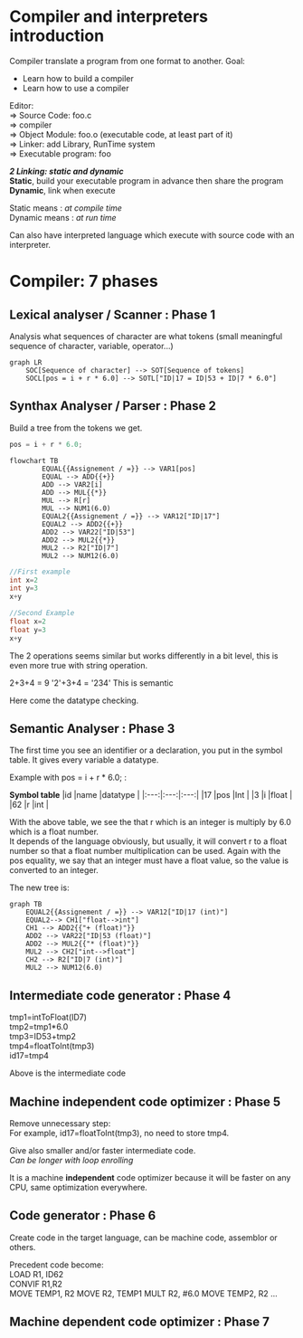 # Compiler and interpreters introduction

Compiler translate a program from one format to another.
Goal:

-   Learn how to build a compiler
-   Learn how to use a compiler

Editor:  
=> Source Code: foo.c  
=> compiler  
=> Object Module: foo.o (executable code, at least part of it)  
=> Linker: add Library, RunTime system  
=> Executable program: foo

**_2 Linking: static and dynamic_**  
**Static**, build your executable program in advance then share the program  
**Dynamic**, link when execute

Static means : _at compile time_  
Dynamic means : _at run time_

Can also have interpreted language which execute with source code with an interpreter.

# Compiler: 7 phases

## Lexical analyser / Scanner : Phase 1

Analysis what sequences of character are what tokens (small meaningful sequence of character, variable, operator...)

```mermaid
graph LR
    SOC[Sequence of character] --> SOT[Sequence of tokens]
    SOCL[pos = i + r * 6.0] --> SOTL["ID|17 = ID|53 + ID|7 * 6.0"]
```

## Synthax Analyser / Parser : Phase 2

Build a tree from the tokens we get.

```js
pos = i + r * 6.0;
```

```mermaid
flowchart TB
        EQUAL{{Assignement / =}} --> VAR1[pos]
        EQUAL --> ADD{{+}}
        ADD --> VAR2[i]
        ADD --> MUL{{*}}
        MUL --> R[r]
        MUL --> NUM1(6.0)
        EQUAL2{{Assignement / =}} --> VAR12["ID|17"]
        EQUAL2 --> ADD2{{+}}
        ADD2 --> VAR22["ID|53"]
        ADD2 --> MUL2{{*}}
        MUL2 --> R2["ID|7"]
        MUL2 --> NUM12(6.0)
```

```C
//First example
int x=2
int y=3
x+y

//Second Example
float x=2
float y=3
x+y
```

The 2 operations seems similar but works differently in a bit level, this is even more true with string operation.

2+3+4 = 9
'2'+3+4 = '234'
This is semantic

Here come the datatype checking.

## Semantic Analyser : Phase 3

The first time you see an identifier or a declaration, you put in the symbol table. It gives every variable a datatype.

Example with pos = i + r \* 6.0; :

**Symbol table**
|id |name |datatype |
|:---:|:---:|:---:|
|17 |pos |Int |
|3 |i |float |
|62 |r |int |

With the above table, we see the that r which is an integer is multiply by 6.0 which is a float number.  
It depends of the language obviously, but usually, it will convert r to a float number so that a float number multiplication can be used.
Again with the pos equality, we say that an integer must have a float value, so the value is converted to an integer.

The new tree is:

```mermaid
graph TB
    EQUAL2{{Assignement / =}} --> VAR12["ID|17 (int)"]
    EQUAL2--> CH1["float-->int"]
    CH1 --> ADD2{{"+ (float)"}}
    ADD2 --> VAR22["ID|53 (float)"]
    ADD2 --> MUL2{{"* (float)"}}
    MUL2 --> CH2["int-->float"]
    CH2 --> R2["ID|7 (int)"]
    MUL2 --> NUM12(6.0)
```

## Intermediate code generator : Phase 4

tmp1=intToFloat(ID7)  
tmp2=tmp1\*6.0  
tmp3=ID53+tmp2  
tmp4=floatToInt(tmp3)  
id17=tmp4

Above is the intermediate code

## Machine independent code optimizer : Phase 5

Remove unnecessary step:  
For example, id17=floatToInt(tmp3), no need to store tmp4.

Give also smaller and/or faster intermediate code.  
_Can be longer with loop enrolling_

It is a machine **independent** code optimizer because it will be faster on any CPU, same optimization everywhere.

## Code generator : Phase 6

Create code in the target language, can be machine code, assemblor or others.

Precedent code become:  
LOAD R1, ID62  
CONVIF R1,R2  
MOVE TEMP1, R2
MOVE R2, TEMP1
MULT R2, #6.0
MOVE TEMP2, R2
...

## Machine dependent code optimizer : Phase 7

